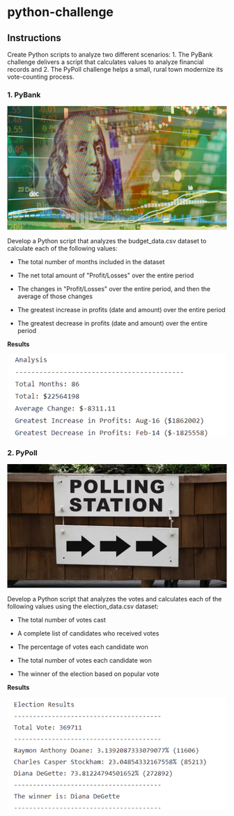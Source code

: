 # python-challenge

## Instructions

Create Python scripts to analyze two different scenarios:  1. The PyBank challenge delivers a script that calculates values to analyze financial records and 2. The PyPoll challenge helps a small, rural town modernize its vote-counting process.

### 1. PyBank

![PyBank](https://github.com/kgregart/python-challenge/blob/main/Images/revenue-per-lead.png)

Develop a Python script that analyzes the budget_data.csv dataset to calculate each of the following values:

- The total number of months included in the dataset

- The net total amount of "Profit/Losses" over the entire period

- The changes in "Profit/Losses" over the entire period, and then the average of those changes

- The greatest increase in profits (date and amount) over the entire period

- The greatest decrease in profits (date and amount) over the entire period

__Results__

![Financial Analysis](https://github.com/kgregart/python-challenge/blob/main/Images/Financial_Analysis_Results.png)


### 2. PyPoll

![PyPoll](https://github.com/kgregart/python-challenge/blob/main/Images/Vote_counting.png)

Develop a Python script that analyzes the votes and calculates each of the following values using the election_data.csv dataset:

- The total number of votes cast

- A complete list of candidates who received votes

- The percentage of votes each candidate won

- The total number of votes each candidate won

- The winner of the election based on popular vote

__Results__

![Election Results](https://github.com/kgregart/python-challenge/blob/main/Images/Election_Results.png)
